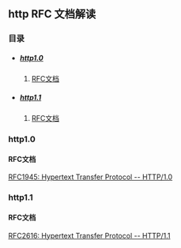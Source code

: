 ## http RFC 文档解读


### 目录

* ##### [http1.0](#1)
  1. [RFC文档](#1.1)

* ##### [http1.1](#2)
  1. [RFC文档](#2.1)

<h3 id="1">http1.0</h3>

<h4 id="1.1">RFC文档</h4> 

[RFC1945: Hypertext Transfer Protocol -- HTTP/1.0](https://tools.ietf.org/html/rfc1945)

<h3 id="2">http1.1</h3>

<h4 id="2.1">RFC文档</h4> 

[RFC2616: Hypertext Transfer Protocol -- HTTP/1.1](https://tools.ietf.org/html/rfc2616)